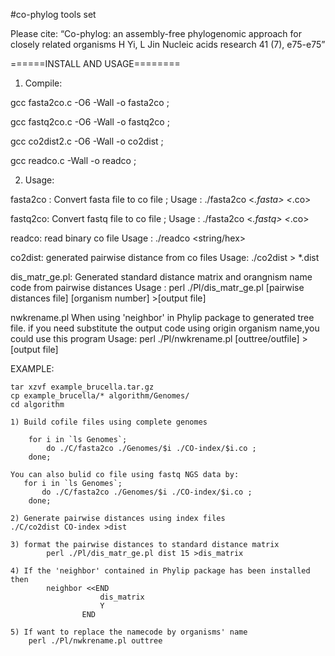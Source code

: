 #co-phylog tools set

Please cite:
“Co-phylog: an assembly-free phylogenomic approach for closely related organisms
H Yi, L Jin
Nucleic acids research 41 (7), e75-e75”

======INSTALL AND USAGE========

1.	Compile:

gcc fasta2co.c -O6 -Wall -o fasta2co ;

gcc fastq2co.c -O6 -Wall -o fastq2co ;

gcc co2dist2.c -O6 -Wall -o co2dist  ;

gcc readco.c  -Wall -o readco ;

2.	Usage:

fasta2co : Convert fasta file to co file ;
Usage : ./fasta2co <*.fasta> <*.co>

fastq2co: Convert fastq file to co file ;
Usage : ./fasta2co <*.fastq> <*.co>

readco: read binary co file 
Usage : ./readco <string/hex>

co2dist: generated pairwise distance from co files 
Usage: ./co2dist <co file dir> > *.dist

dis_matr_ge.pl: Generated standard distance matrix and orangnism name code from pairwise distances
Usage : perl ./Pl/dis_matr_ge.pl [pairwise distances file] [organism number] >[output file]

nwkrename.pl
	When using 'neighbor' in Phylip package to generated tree file. if you need substitute
	the output code using origin organism name,you could use this program
Usage: perl ./Pl/nwkrename.pl [outtree/outfile] > [output file]

EXAMPLE:

	tar xzvf example_brucella.tar.gz
	cp example_brucella/* algorithm/Genomes/
    cd algorithm
	
	1) Build cofile files using complete genomes

		for i in `ls Genomes`;
			do ./C/fasta2co ./Genomes/$i ./CO-index/$i.co ;
		done;

    You can also bulid co file using fastq NGS data by:
	   for i in `ls Genomes`;
	       do ./C/fasta2co ./Genomes/$i ./CO-index/$i.co ;
		done;

	2) Generate pairwise distances using index files
	./C/co2dist CO-index >dist

	3) format the pairwise distances to standard distance matrix
	        perl ./Pl/dis_matr_ge.pl dist 15 >dis_matrix

	4) If the 'neighbor' contained in Phylip package has been installed then
			neighbor <<END
						dis_matrix
						Y
   			        END

	5) If want to replace the namecode by organisms' name								    
		perl ./Pl/nwkrename.pl outtree
